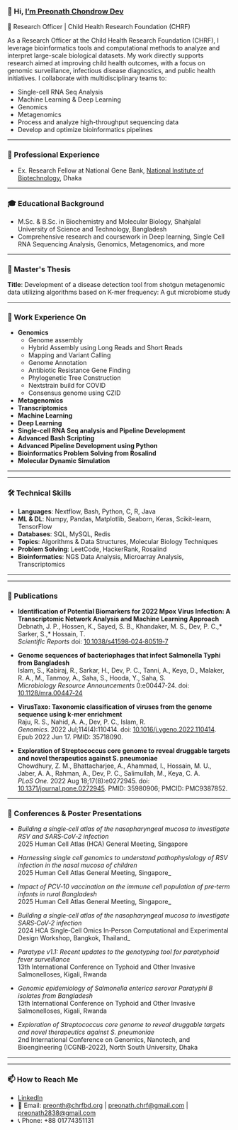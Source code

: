 ### 👋 Hi, [I’m Preonath Chondrow Dev](https://preonath.github.io)
🔬 Research Officer | Child Health Research Foundation (CHRF)

As a Research Officer at the Child Health Research Foundation (CHRF), I leverage bioinformatics tools and computational methods to analyze and interpret large-scale biological datasets. My work directly supports research aimed at improving child health outcomes, with a focus on genomic surveillance, infectious disease diagnostics, and public health initiatives. I collaborate with multidisciplinary teams to:
- Single-cell RNA Seq Analysis  
- Machine Learning & Deep Learning  
- Genomics
- Metagenomics
- Process and analyze high-throughput sequencing data  
- Develop and optimize bioinformatics pipelines  
---

### 💼 Professional Experience
- Ex. Research Fellow at National Gene Bank, [National Institute of Biotechnology](https://nib.gov.bd/), Dhaka
---

### 🎓 Educational Background
- M.Sc. & B.Sc. in Biochemistry and Molecular Biology, Shahjalal University of Science and Technology, Bangladesh
- Comprehensive research and coursework in Deep learning, Single Cell RNA Sequencing Analysis, Genomics, Metagenomics, and more  

---
 
### 📝 Master's Thesis
**Title**: Development of a disease detection tool from shotgun metagenomic data utilizing algorithms based on K-mer frequency: A gut microbiome study  

---

### 🔬 Work Experience On
- **Genomics**
  - Genome assembly  
  - Hybrid Assembly using Long Reads and Short Reads  
  - Mapping and Variant Calling  
  - Genome Annotation  
  - Antibiotic Resistance Gene Finding  
  - Phylogenetic Tree Construction  
  - Nextstrain build for COVID  
  - Consensus genome using CZID  
- **Metagenomics**  
- **Transcriptomics**  
- **Machine Learning**  
- **Deep Learning**  
- **Single-cell RNA Seq analysis and Pipeline Development**  
- **Advanced Bash Scripting**  
- **Advanced Pipeline Development using Python**  
- **Bioinformatics Problem Solving from Rosalind**  
- **Molecular Dynamic Simulation**  

---


---

### 🛠️ Technical Skills
- **Languages**: Nextflow, Bash, Python, C, R, Java  
- **ML & DL**: Numpy, Pandas, Matplotlib, Seaborn, Keras, Scikit-learn, TensorFlow  
- **Databases**: SQL, MySQL, Redis  
- **Topics**: Algorithms & Data Structures, Molecular Biology Techniques  
- **Problem Solving**: LeetCode, HackerRank, Rosalind  
- **Bioinformatics**: NGS Data Analysis, Microarray Analysis, Transcriptomics  

---

---

### 📑 Publications
- **Identification of Potential Biomarkers for 2022 Mpox Virus Infection: A Transcriptomic Network Analysis and Machine Learning Approach**  
  Debnath, J. P., Hossen, K., Sayed, S. B., Khandaker, M. S., Dev, P. C.,* Sarker, S.,* Hossain, T.  
  *Scientific Reports* doi: [10.1038/s41598‑024‑80519‑7](https://doi.org/10.1038/s41598‑024‑80519‑7)  

- **Genome sequences of bacteriophages that infect Salmonella Typhi from Bangladesh**  
  Islam, S., Kabiraj, R., Sarkar, H., Dev, P. C., Tanni, A., Keya, D., Malaker, R. A., M., Tanmoy, A., Saha, S., Hooda, Y., Saha, S.  
  *Microbiology Resource Announcements* 0:e00447‑24. doi: [10.1128/mra.00447‑24](https://doi.org/10.1128/mra.00447‑24)  

- **VirusTaxo: Taxonomic classification of viruses from the genome sequence using k‑mer enrichment**  
  Raju, R. S., Nahid, A. A., Dev, P. C., Islam, R.  
  *Genomics*. 2022 Jul;114(4):110414. doi: [10.1016/j.ygeno.2022.110414](https://doi.org/10.1016/j.ygeno.2022.110414). Epub 2022 Jun 17. PMID: 35718090.  

- **Exploration of Streptococcus core genome to reveal druggable targets and novel therapeutics against S. pneumoniae**  
  Chowdhury, Z. M., Bhattacharjee, A., Ahammad, I., Hossain, M. U., Jaber, A. A., Rahman, A., Dev, P. C., Salimullah, M., Keya, C. A.  
  *PLoS One*. 2022 Aug 18;17(8):e0272945. doi: [10.1371/journal.pone.0272945](https://doi.org/10.1371/journal.pone.0272945). PMID: 35980906; PMCID: PMC9387852.  

---

### 📑 Conferences & Poster Presentations

- *Building a single‑cell atlas of the nasopharyngeal mucosa to investigate RSV and SARS‑CoV‑2 infection*  
  2025 Human Cell Atlas (HCA) General Meeting, Singapore

- *Harnessing single cell genomics to understand pathophysiology of RSV infection in the nasal mucosa of children*  
  2025 Human Cell Atlas General Meeting, Singapore_

- *Impact of PCV‑10 vaccination on the immune cell population of pre‑term infants in rural Bangladesh*  
  2025 Human Cell Atlas General Meeting, Singapore_

- *Building a single‑cell atlas of the nasopharyngeal mucosa to investigate SARS‑CoV‑2 infection*  
  2024 HCA Single‑Cell Omics In‑Person Computational and Experimental Design Workshop, Bangkok, Thailand_

- *Paratype v1.1: Recent updates to the genotyping tool for paratyphoid fever surveillance*  
  13th International Conference on Typhoid and Other Invasive Salmonelloses, Kigali, Rwanda

- *Genomic epidemiology of Salmonella enterica serovar Paratyphi B isolates from Bangladesh*  
  13th International Conference on Typhoid and Other Invasive Salmonelloses, Kigali, Rwanda

- *Exploration of Streptococcus core genome to reveal druggable targets and novel therapeutics against S. pneumoniae*  
  2nd International Conference on Genomics, Nanotech, and Bioengineering (ICGNB-2022), North South University, Dhaka

---


---

### 📫 How to Reach Me
- [LinkedIn](https://www.linkedin.com/in/preonath-shuvo-26aa1416b/)  
- 📧 Email: preonth@chrfbd.org | preonath.chrf@gmail.com | preonath2838@gmail.com  
- 📞 Phone: +88 01774351131
